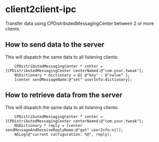 # client2client-ipc
Transfer data using CPDistributedMessagingCenter between 2 or more clients.


## How to send data to the server

This will dispatch the same data to all listening clients:

```objc
	CPDistributedMessagingCenter * center = [CPDistributedMessagingCenter centerNamed:@"com.your.tweak"];
	NSDictionary * dictionary = @{ @"key" : @"value" };
	[center sendMessageName:@"set" userInfo:dictionary];
```

## How to retrieve data from the server

This will dispatch the same data to all listening clients:

```objc
	CPDistributedMessagingCenter * center = [CPDistributedMessagingCenter centerNamed:@"com.your.tweak"];
	NSDictionary * reply = [center sendMessageAndReceiveReplyName:@"get" userInfo:nil];
	NSLog(@"current configuration: %@", reply);
```
